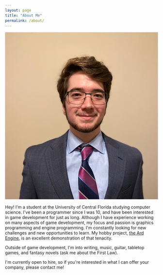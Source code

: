 ```yaml
---
layout: page
title: "About Me"
permalink: /about/
---
```


![Picture 1](/assets/headshot.jpg)

Hey! I'm a student at the University of Central Florida studying computer science. I've been a programmer since I was 10, and have been interested in game development for just as long. Although I have experience working on many aspects of game development, my focus and passion is graphics programming and engine programming. I'm constantly looking for new challenges and new opportunities to learn. My hobby project, [the Ard Engine](https://github.com/ReeCocho/ard-engine), is an excellent demonstration of that tenacity.

Outside of game development, I'm into writing, music, guitar, tabletop games, and fantasy novels (ask me about the First Law).

I'm currently open to hire, so if you're interested in what I can offer your company, please contact me!
